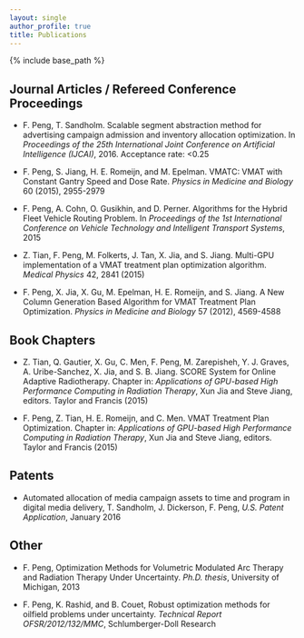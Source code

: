 ```yaml
---
layout: single
author_profile: true
title: Publications
---
```


{% include base_path %}

Journal Articles / Refereed Conference Proceedings
-------
+ F. Peng, T. Sandholm. Scalable segment abstraction method for advertising campaign admission and inventory allocation optimization. In *Proceedings of the 25th International Joint Conference on Artificial Intelligence (IJCAI)*, 2016. Acceptance rate: <0.25

+ F. Peng, S. Jiang, H. E. Romeijn, and M. Epelman. VMATC: VMAT with Constant Gantry Speed and Dose Rate. *Physics in Medicine and Biology* 60 (2015), 2955-2979

+ F. Peng, A. Cohn, O. Gusikhin, and D. Perner. Algorithms for the Hybrid Fleet Vehicle Routing Problem. In *Proceedings of the 1st International Conference on Vehicle Technology and Intelligent Transport Systems*, 2015

+ Z. Tian, F. Peng, M. Folkerts, J. Tan, X. Jia, and S. Jiang. Multi-GPU implementation of a VMAT treatment plan optimization algorithm. *Medical Physics* 42, 2841 (2015)

+ F. Peng, X. Jia, X. Gu, M. Epelman, H. E. Romeijn, and S. Jiang. A New Column Generation Based Algorithm for VMAT Treatment Plan Optimization. *Physics in Medicine and Biology* 57 (2012), 4569-4588


Book Chapters
-------
+ Z. Tian, Q. Gautier, X. Gu, C. Men, F. Peng, M. Zarepisheh, Y. J. Graves, A. Uribe-Sanchez, X. Jia, and S. B. Jiang. SCORE System for Online Adaptive Radiotherapy. Chapter in: *Applications of GPU-based High Performance Computing in Radiation Therapy*, Xun Jia and Steve Jiang, editors. Taylor and Francis (2015)

+ F. Peng, Z. Tian, H. E. Romeijn, and C. Men. VMAT Treatment Plan Optimization. Chapter in: *Applications of GPU-based High Performance Computing in Radiation Therapy*, Xun Jia and Steve Jiang, editors. Taylor and Francis (2015)


Patents
-------
+ Automated allocation of media campaign assets to time and program in digital media delivery, T. Sandholm, J. Dickerson, F. Peng, *U.S. Patent Application*, January 2016


Other
-------
+ F. Peng, Optimization Methods for Volumetric Modulated Arc Therapy and Radiation Therapy Under Uncertainty. *Ph.D. thesis*, University of Michigan, 2013

+ F. Peng, K. Rashid, and B. Couet, Robust optimization methods for oilfield problems under uncertainty. *Technical Report OFSR/2012/132/MMC*, Schlumberger-Doll Research
